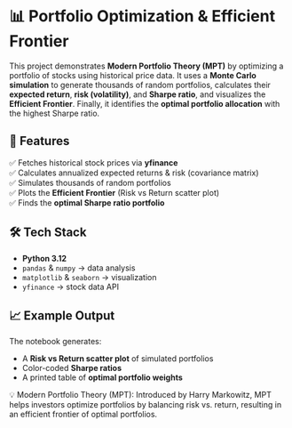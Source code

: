 # 📊 Portfolio Optimization & Efficient Frontier
This project demonstrates **Modern Portfolio Theory (MPT)** by optimizing a portfolio of stocks using historical price data. It uses a **Monte Carlo simulation** to generate thousands of random portfolios, calculates their **expected return**, **risk (volatility)**, and **Sharpe ratio**, and visualizes the **Efficient Frontier**. Finally, it identifies the **optimal portfolio allocation** with the highest Sharpe ratio.

## 🚀 Features
✅ Fetches historical stock prices via **yfinance**  
✅ Calculates annualized expected returns & risk (covariance matrix)  
✅ Simulates thousands of random portfolios  
✅ Plots the **Efficient Frontier** (Risk vs Return scatter plot)  
✅ Finds the **optimal Sharpe ratio portfolio**  


## 🛠 Tech Stack
- **Python 3.12**
- `pandas` & `numpy` → data analysis  
- `matplotlib` & `seaborn` → visualization  
- `yfinance` → stock data API  

## 📈 Example Output
The notebook generates:  
- A **Risk vs Return scatter plot** of simulated portfolios  
- Color-coded **Sharpe ratios**  
- A printed table of **optimal portfolio weights**

💡 Modern Portfolio Theory (MPT): Introduced by Harry Markowitz, MPT helps investors optimize portfolios by balancing risk vs. return, resulting in an efficient frontier of optimal portfolios.


